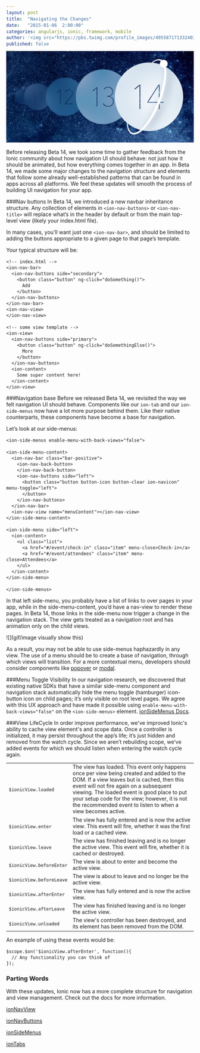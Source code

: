 ```yaml
---
layout: post
title:  "Navigating the Changes"
date:   "2015-01-06  2:00:00"
categories: angularjs, ionic, framework, mobile
author: '<img src="https://pbs.twimg.com/profile_images/495587171332403200/tO9oMmCn.png" class="author-icon"><a href="https://twitter.com/mhartington">Mike</a>'
published: false
---
```


<img class="showcase-image" src="/img/blog/b14-header.jpg" style="margin-top:-20px;">

Before releasing Beta 14, we took some time to gather feedback from the Ionic community about how navigation UI should behave: not just how it should be animated, but how
everything comes together in an app. In Beta 14, we made some major changes to the navigation structure and elements that follow some already well-established patterns
that can be found in apps across all platforms. We feel these updates will smooth the process of building UI navigation for your app.

<!-- more -->
###Nav buttons
In Beta 14, we introduced a new navbar inheritance structure. Any collection of elements in `<ion-nav-buttons>` or `<ion-nav-title>` will replace what’s in the header by default or from the main top-level view (likely your index.html file).

In many cases, you’ll want just one `<ion-nav-bar>`, and should be limited to adding the buttons appropriate to a given page to that page’s template.

Your typical structure will be:

```
<!-- index.html -->
<ion-nav-bar>
  <ion-nav-buttons side="secondary">
    <button class="button" ng-click="doSomething()">
      Add
    </button>
  </ion-nav-buttons>
</ion-nav-bar>
<ion-nav-view>
</ion-nav-view>

<!-- some view template -->
<ion-view>
  <ion-nav-buttons side="primary">
    <button class="button" ng-click="doSomethingElse()">
      More
    </button>
  </ion-nav-buttons>
  <ion-content>
    Some super content here!
  </ion-content>
</ion-view>
```

###Navigation base
Before we released Beta 14, we revisited the way we felt navigation UI should behave. Components like our `ion-tab` and our `ion-side-menus` now have a lot more purpose behind them. Like their native counterparts, these components have become a base for navigation.



Let’s look at our side-menus:

```
<ion-side-menus enable-menu-with-back-views="false">

<ion-side-menu-content>
  <ion-nav-bar class="bar-positive">
    <ion-nav-back-button>
    </ion-nav-back-button>
    <ion-nav-buttons side="left">
      <button class="button button-icon button-clear ion-navicon" menu-toggle="left">
      </button>
    </ion-nav-buttons>
  </ion-nav-bar>
  <ion-nav-view name="menuContent"></ion-nav-view>
</ion-side-menu-content>

<ion-side-menu side="left">
  <ion-content>
    <ul class="list">
      <a href="#/event/check-in" class="item" menu-close>Check-in</a>
      <a href="#/event/attendees" class="item" menu-close>Attendees</a>
    </ul>
  </ion-content>
</ion-side-menu>

</ion-side-menus>
```

In that left side-menu, you probably have a list of links to over pages in your app, while in the side-menu-content, you’d have a nav-view to render these pages. In Beta 14, those links in the side-menu now trigger a change in the navigation stack. The view gets treated as a navigation root and has animation only on the child views.

![](gif/image visually show this)

As a result, you may not be able to use side-menus haphazardly in any view. The use of a menu should be to create a base of navigation, through which views will transition. For a more contextual menu, developers should consider components like [popover](http://codepen.io/ionic/pen/GpCst) or [modal](http://codepen.io/ionic/pen/gblny).



###Menu Toggle Visibility
In our navigation research, we discovered that existing native SDKs that have a similar side-menu component and navigation stack automatically hide the menu toggle (hamburger) icon-button icon on child pages; it’s only visible on root level pages. We agree with this UX approach and have made it possible using `enable-menu-with-back-views="false"` on the `<ion-side-menus>` element.
[ionSideMenus Docs](http://ionicframework.com/docs/nightly/api/directive/ionSideMenus/).

###View LifeCycle
In order improve performance, we've improved Ionic's ability to cache view element's and scope data. Once a controller is initialized, it may persist throughout the app’s life; it’s just hidden and removed from the watch cycle. Since we aren’t rebuilding scope, we’ve added events for which we should listen when entering the watch cycle again.


<table class="table">
<tr>
<td><code>$ionicView.loaded</code></td>
<td>The view has loaded. This event only happens once per view being created and added to the DOM. If a view leaves but is cached, then this event will not fire again on a subsequent viewing. The loaded event is good place to put your setup code for the view; however, it is not the recommended event to listen to when a view becomes active.</td>
</tr>
<tr>
<td><code>$ionicView.enter</code></td>
<td>The view has fully entered and is now the active view.
This event will fire, whether it was the first load or a cached view.</td>
</tr>
<tr>
<td><code>$ionicView.leave</code></td>
<td>The view has finished leaving and is no longer the
active view. This event will fire, whether it is cached or destroyed.</td>
</tr>
<tr>
<td><code>$ionicView.beforeEnter</code></td>
<td>The view is about to enter and become the active view.</td>
</tr>
<tr>
<td><code>$ionicView.beforeLeave</code></td>
<td>The view is about to leave and no longer be the active view.</td>
</tr>
<tr>
<td><code>$ionicView.afterEnter</code></td>
<td>The view has fully entered and is now the active view.</td>
</tr>
<tr>
<td><code>$ionicView.afterLeave</code></td>
<td>The view has finished leaving and is no longer the active view.</td>
</tr>
<tr>
<td><code>$ionicView.unloaded</code></td>
<td>The view's controller has been destroyed, and its element has been
removed from the DOM.</td>
</tr>
</table>

An example of using these events would be:

```
$scope.$on('$ionicView.afterEnter', function(){
  // Any functionality you can think of
});
```



### Parting Words

With these updates, Ionic now has a more complete structure for navigation and view management. Check out the docs for more information.

[ionNavView](http://ionicframework.com/docs/api/directive/ionNavView/)

[ionNavButtons](http://ionicframework.com/docs/api/directive/ionNavButtons/)

[ionSideMenus](http://ionicframework.com/docs/api/directive/ionSideMenus/)

[ionTabs](http://ionicframework.com/docs/api/directive/ionTabs/)


